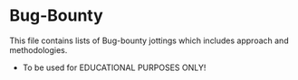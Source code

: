 # Bug-Bounty

This file contains lists of Bug-bounty jottings which includes approach and methodologies.

- To be used for EDUCATIONAL PURPOSES ONLY!
